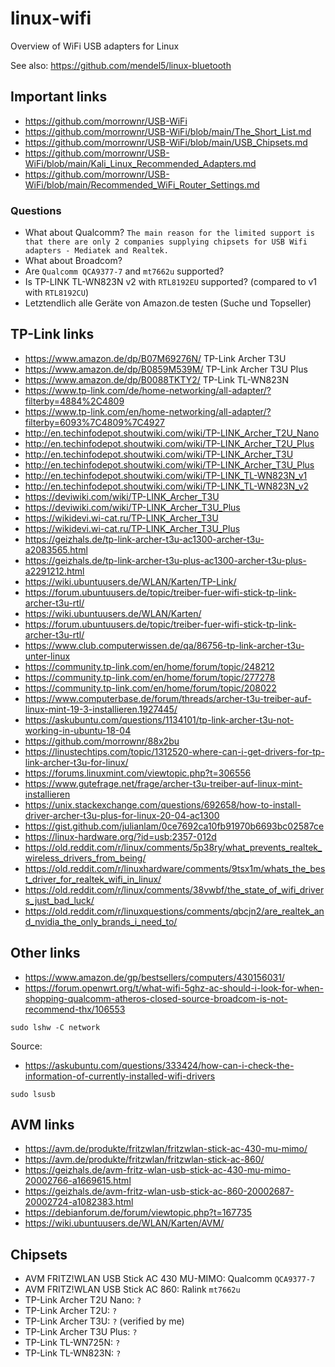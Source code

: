 # linux-wifi
Overview of WiFi USB adapters for Linux

See also: https://github.com/mendel5/linux-bluetooth

## Important links
- https://github.com/morrownr/USB-WiFi
- https://github.com/morrownr/USB-WiFi/blob/main/The_Short_List.md
- https://github.com/morrownr/USB-WiFi/blob/main/USB_Chipsets.md
- https://github.com/morrownr/USB-WiFi/blob/main/Kali_Linux_Recommended_Adapters.md
- https://github.com/morrownr/USB-WiFi/blob/main/Recommended_WiFi_Router_Settings.md

### Questions
- What about Qualcomm? `The main reason for the limited support is that there are only 2 companies supplying chipsets for USB Wifi adapters - Mediatek and Realtek.`
- What about Broadcom?
- Are `Qualcomm QCA9377-7` and `mt7662u` supported?
- Is TP-LINK TL-WN823N v2 with `RTL8192EU` supported? (compared to v1 with `RTL8192CU`)
- Letztendlich alle Geräte von Amazon.de testen (Suche und Topseller)

## TP-Link links
- https://www.amazon.de/dp/B07M69276N/ TP-Link Archer T3U
- https://www.amazon.de/dp/B0859M539M/ TP-Link Archer T3U Plus
- https://www.amazon.de/dp/B0088TKTY2/ TP-Link TL-WN823N
- https://www.tp-link.com/de/home-networking/all-adapter/?filterby=4884%2C4809
- https://www.tp-link.com/en/home-networking/all-adapter/?filterby=6093%7C4809%7C4927
- http://en.techinfodepot.shoutwiki.com/wiki/TP-LINK_Archer_T2U_Nano
- http://en.techinfodepot.shoutwiki.com/wiki/TP-LINK_Archer_T2U_Plus
- http://en.techinfodepot.shoutwiki.com/wiki/TP-LINK_Archer_T3U
- http://en.techinfodepot.shoutwiki.com/wiki/TP-LINK_Archer_T3U_Plus
- http://en.techinfodepot.shoutwiki.com/wiki/TP-LINK_TL-WN823N_v1
- http://en.techinfodepot.shoutwiki.com/wiki/TP-LINK_TL-WN823N_v2
- https://deviwiki.com/wiki/TP-LINK_Archer_T3U
- https://deviwiki.com/wiki/TP-LINK_Archer_T3U_Plus
- https://wikidevi.wi-cat.ru/TP-LINK_Archer_T3U
- https://wikidevi.wi-cat.ru/TP-LINK_Archer_T3U_Plus
- https://geizhals.de/tp-link-archer-t3u-ac1300-archer-t3u-a2083565.html
- https://geizhals.de/tp-link-archer-t3u-plus-ac1300-archer-t3u-plus-a2291212.html
- https://wiki.ubuntuusers.de/WLAN/Karten/TP-Link/
- https://forum.ubuntuusers.de/topic/treiber-fuer-wifi-stick-tp-link-archer-t3u-rtl/
- https://wiki.ubuntuusers.de/WLAN/Karten/
- https://forum.ubuntuusers.de/topic/treiber-fuer-wifi-stick-tp-link-archer-t3u-rtl/
- https://www.club.computerwissen.de/qa/86756-tp-link-archer-t3u-unter-linux
- https://community.tp-link.com/en/home/forum/topic/248212
- https://community.tp-link.com/en/home/forum/topic/277278
- https://community.tp-link.com/en/home/forum/topic/208022
- https://www.computerbase.de/forum/threads/archer-t3u-treiber-auf-linux-mint-19-3-installieren.1927445/
- https://askubuntu.com/questions/1134101/tp-link-archer-t3u-not-working-in-ubuntu-18-04
- https://github.com/morrownr/88x2bu
- https://linustechtips.com/topic/1312520-where-can-i-get-drivers-for-tp-link-archer-t3u-for-linux/
- https://forums.linuxmint.com/viewtopic.php?t=306556
- https://www.gutefrage.net/frage/archer-t3u-treiber-auf-linux-mint-installieren
- https://unix.stackexchange.com/questions/692658/how-to-install-driver-archer-t3u-plus-for-linux-20-04-ac1300
- https://gist.github.com/julianlam/0ce7692ca10fb91970b6693bc02587ce
- https://linux-hardware.org/?id=usb:2357-012d
- https://old.reddit.com/r/linux/comments/5p38ry/what_prevents_realtek_wireless_drivers_from_being/
- https://old.reddit.com/r/linuxhardware/comments/9tsx1m/whats_the_best_driver_for_realtek_wifi_in_linux/
- https://old.reddit.com/r/linux/comments/38vwbf/the_state_of_wifi_drivers_just_bad_luck/
- https://old.reddit.com/r/linuxquestions/comments/qbcjn2/are_realtek_and_nvidia_the_only_brands_i_need_to/

## Other links
- https://www.amazon.de/gp/bestsellers/computers/430156031/
- https://forum.openwrt.org/t/what-wifi-5ghz-ac-should-i-look-for-when-shopping-qualcomm-atheros-closed-source-broadcom-is-not-recommend-thx/106553

```
sudo lshw -C network
```
Source:
- https://askubuntu.com/questions/333424/how-can-i-check-the-information-of-currently-installed-wifi-drivers

```
sudo lsusb
```

## AVM links
- https://avm.de/produkte/fritzwlan/fritzwlan-stick-ac-430-mu-mimo/
- https://avm.de/produkte/fritzwlan/fritzwlan-stick-ac-860/
- https://geizhals.de/avm-fritz-wlan-usb-stick-ac-430-mu-mimo-20002766-a1669615.html
- https://geizhals.de/avm-fritz-wlan-usb-stick-ac-860-20002687-20002724-a1082383.html
- https://debianforum.de/forum/viewtopic.php?t=167735
- https://wiki.ubuntuusers.de/WLAN/Karten/AVM/

## Chipsets
- AVM FRITZ!WLAN USB Stick AC 430 MU-MIMO: Qualcomm `QCA9377-7`
- AVM FRITZ!WLAN USB Stick AC 860: Ralink `mt7662u`
- TP-Link Archer T2U Nano: `?`
- TP-Link Archer T2U: `?`
- TP-Link Archer T3U: `?` (verified by me)
- TP-Link Archer T3U Plus: `?`
- TP-Link TL-WN725N: `?`
- TP-Link TL-WN823N: `?`
